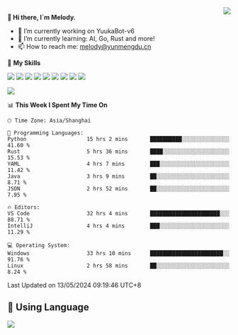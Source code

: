 <a href="#">
  <img align="right" src="https://github-readme-stats.vercel.app/api?username=melodyyuuka&count_private=true&show_icons=true" />
</a>

**👋 Hi there, I`m Melody.**

- 🔭 I’m currently working on YuukaBot-v6
- 🌱 I’m currently learning: AI, Go, Rust and more!
- 📫 How to reach me: melody@yunmengdu.cn

🌟 **My Skills** 

![](https://img.shields.io/badge/-Python-3e74a2?style=flat-square&logo=Python&logoColor=fff)
![](https://img.shields.io/badge/-Java-007396?style=flat-square&logo=OpenJDK&logoColor=fff)
![](https://img.shields.io/badge/-Node.js-339933?style=flat-square&logo=Node.js&logoColor=fff)
![](https://img.shields.io/badge/-Git-f05032?style=flat-square&logo=git&logoColor=fff)
![](https://img.shields.io/badge/-PostgreSQL-4169e1?style=flat-square&logo=PostgreSQL&logoColor=fff)
![](https://img.shields.io/badge/-Rust-000000?style=flat-square&logo=rust&logoColor=fff)
![](https://img.shields.io/badge/-VSCode-007acc?style=flat-square&logo=Visual-Studio-Code&logoColor=fff)
![](https://img.shields.io/badge/-FastAPI-009688?style=flat-square&logo=FastAPI&logoColor=fff)
![](https://img.shields.io/badge/-Linux-000000?style=flat-square&logo=Linux&logoColor=fff)


![](https://wakatime.com/badge/user/fa6dc0e2-47c5-4d2d-ae45-69fec6f2122c.svg)

<!--START_SECTION:waka-->
📊 **This Week I Spent My Time On** 

```text
🕑︎ Time Zone: Asia/Shanghai

💬 Programming Languages: 
Python                   15 hrs 2 mins       ██████████░░░░░░░░░░░░░░░   41.60 % 
Rust                     5 hrs 36 mins       ████░░░░░░░░░░░░░░░░░░░░░   15.53 % 
YAML                     4 hrs 7 mins        ███░░░░░░░░░░░░░░░░░░░░░░   11.42 % 
Java                     3 hrs 9 mins        ██░░░░░░░░░░░░░░░░░░░░░░░    8.71 % 
JSON                     2 hrs 52 mins       ██░░░░░░░░░░░░░░░░░░░░░░░    7.95 % 

🔥 Editors: 
VS Code                  32 hrs 4 mins       ██████████████████████░░░   88.71 % 
IntelliJ                 4 hrs 4 mins        ███░░░░░░░░░░░░░░░░░░░░░░   11.29 % 

💻 Operating System: 
Windows                  33 hrs 10 mins      ███████████████████████░░   91.76 % 
Linux                    2 hrs 58 mins       ██░░░░░░░░░░░░░░░░░░░░░░░    8.24 % 
```


 Last Updated on 13/05/2024 09:19:46 UTC+8
<!--END_SECTION:waka-->

## 🥰 **Using Language**

![](https://github-readme-stats.vercel.app/api/wakatime?username=MelodyYuyuko&layout=compact&hide_border=true)
